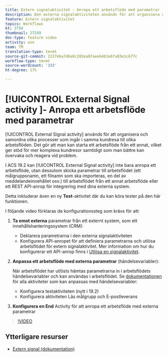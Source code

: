 ```yaml
---
title: Extern signalaktivitet - Anropa ett arbetsflöde med parametrar
description: Den externa signalaktiviteten används för att organisera och samordna olika processer som ingår i samma kundresa till olika arbetsflöden. Det gör att man kan starta ett arbetsflöde från ett annat, vilket ger stöd för mer komplexa kundresor samtidigt som man bättre kan övervaka och reagera vid problem.
feature: Extern signalaktivitet
topics: Workflows
kt: 2750
thumbnail: 27249
doc-type: feature video
activity: use
team: TM
translation-type: tm+mt
source-git-commit: 2237e6a7d6a8c202ea87aeeb4b1e6fa83e1c677c
workflow-type: tm+mt
source-wordcount: '333'
ht-degree: 17%

---
```



# [!UICONTROL External Signal activity ]- Anropa ett arbetsflöde med parametrar

[!UICONTROL External Signal activity] används för att organisera och samordna olika processer som ingår i samma kundresa till olika arbetsflöden. Det gör att man kan starta ett arbetsflöde från ett annat, vilket ger stöd för mer komplexa kundresor samtidigt som man bättre kan övervaka och reagera vid problem.

I ACS 19.2 kan [!UICONTROL External Signal activity] inte bara anropa ett arbetsflöde, utan dessutom skicka parametrar till arbetsflödet (ett målgruppsnamn, ett filnamn som ska importeras, en del av meddelandeinnehållet osv.) till arbetsflödet från ett annat arbetsflöde eller ett REST API-anrop för integrering med dina externa system.

Detta inkluderar även en ny **Test**-aktivitet där du kan köra tester på den här funktionen.

I följande video förklaras de konfigurationssteg som krävs för att:

1. **Ta emot externa** parametrar från ett externt system, som ett innehållshanteringssystem (CRM):

   * Deklarera parametrarna i den externa signalaktiviteten
   * Konfigurera API-anropet för att definiera parametrarna och utlösa arbetsflödet för extern signalaktivitet. Mer information om hur du konfigurerar ett API-anrop finns i [Utlösa en signalaktivitet](https://docs.campaign.adobe.com/doc/standard/en/api/ACS_API.html#triggering-a-signal-activity).

1. **Anpassa ett arbetsflöde med externa parametrar**  (händelsevariabler):

   När arbetsflödet har utlösts hämtas parametrarna in i arbetsflödets händelsevariabler och kan användas i arbetsflödet. Se [dokumentationen](https://helpx.adobe.com/campaign/standard/automating/using/calling-a-workflow-with-external-parameters.html) för alla aktiviteter som kan anpassas med händelsevariabler:

   * Konfigurera testaktiviteten (nytt i 19.2)
   * Konfigurera aktiviteten Läs målgrupp och E-postleverans

1. **Konfigurera en End** Activity för att anropa ett arbetsflöde med externa parametrar

>[!VIDEO](https://video.tv.adobe.com/v/27249/?quality=12)

## Ytterligare resurser

* [Extern signal (dokumentation)](https://experienceleague.adobe.com/docs/campaign-standard/using/managing-processes-and-data/calling-workflow-external-parameters/calling-a-workflow-with-external-parameters.html)
